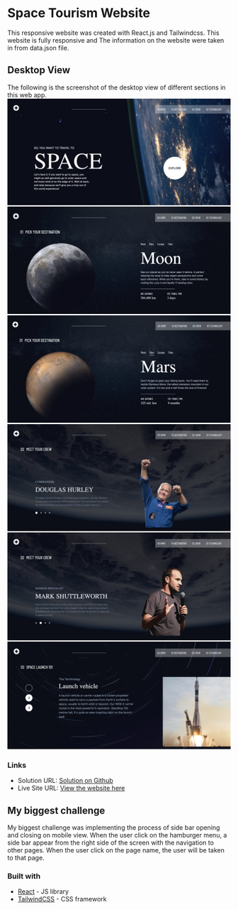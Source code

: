 # Space Tourism Website

This responsive website was created with React.js and Tailwindcss. This website is fully responsive and The information on the website were taken in from data.json file.

## Desktop View
The following is the screenshot of the desktop view of different sections in this web app.
![Home Screen](./src/assets/images/screenshots/Space%20Tourium_Home.png)
![Destination example 1](./src/assets/images/screenshots/Space%20Tourism_Destination1.png)
![Destination example 2](./src/assets/images/screenshots/Space%20Tourism_Destination2.png)
![Crew example 1](./src/assets/images/screenshots/Space%20Tourisum_Crew1.png)
![Crew example 2](./src/assets/images/screenshots/Space%20Tourism_Crew2.png)
![Technology](./src/assets/images/screenshots/Space%20Tourism_Technology.png)



### Links

- Solution URL: [Solution on Github](https://github.com/MyatIK/space-tourism-website)
- Live Site URL: [View the website here](https://space-tourism-website-two-kappa.vercel.app)

## My biggest challenge
My biggest challenge was implementing the process of side bar opening and closing on mobile view. When the user click on the hamburger menu, a side bar appear from the right side of the screen with the navigation to other pages. When the user click on the page name, the user will be taken to that page. 

### Built with

- [React](https://reactjs.org/) - JS library
- [TailwindCSS](https://tailwindcss.com/) - CSS framework